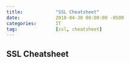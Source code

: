 ```yaml
---
title:            "SSL Cheatsheet"
date:             2018-04-30 00:00:00 -0500
categories:       IT
tag:              [ssl, cheatsheet]
---
```

## SSL Cheatsheet
<script type="application/java" src="https://gist.github.com/percyvega/6fb2caa12f71125b26ee100317e7bb39.js"></script>